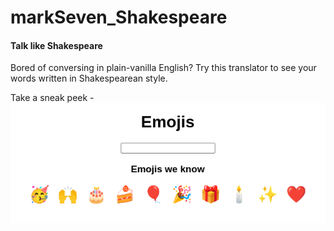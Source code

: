 # markSeven_Shakespeare
#### Talk like Shakespeare 

Bored of conversing in plain-vanilla English? 
Try this translator to see your words written in Shakespearean style.

Take a sneak peek - 
![Alt text](./screenshot.png)
